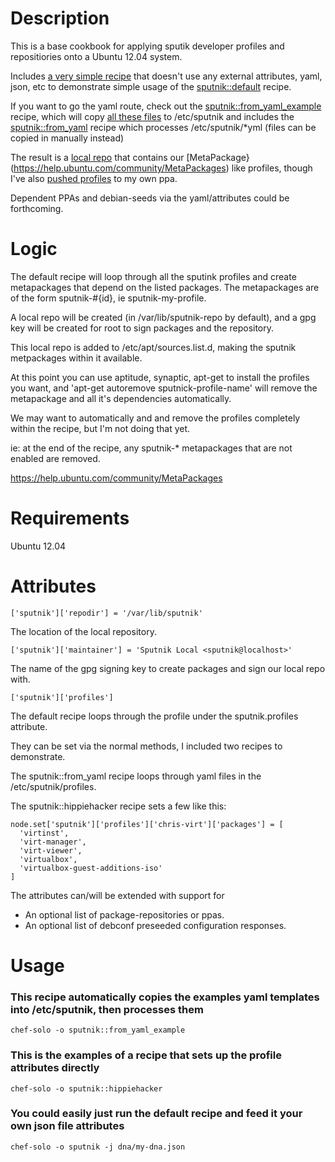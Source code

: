 Description
===========


This is a base cookbook for applying sputik developer profiles and
repositiories onto a Ubuntu 12.04 system.

Includes [a very simple recipe](https://github.com/hh-cookbooks/sputnik/blob/master/recipes/default.rb) that doesn't use any external attributes, yaml, json, etc to demonstrate simple usage of the [sputnik::default](https://github.com/hh-cookbooks/sputnik/blob/master/recipes/default.rb) recipe.

If you want to go the yaml route, check out the [sputnik::from_yaml_example](https://github.com/hh-cookbooks/sputnik/blob/master/recipes/from_yaml_example.rb) recipe, which will copy [all these files](https://github.com/hh-cookbooks/sputnik/tree/master/files/default/sputik_example_profiles) to /etc/sputnik and includes the [sputnik::from_yaml](https://github.com/hh-cookbooks/sputnik/blob/master/recipes/from_yaml.rb) recipe which processes /etc/sputnik/*yml (files can be copied in manually instead)

The result is a [local repo](https://github.com/sputnik/cookbook/blob/master/recipes/repo.rb) that contains our [MetaPackage}(https://help.ubuntu.com/community/MetaPackages) like profiles, though I've also [pushed profiles](https://github.com/hh-cookbooks/sputnik/blob/master/providers/metapackage.rb#L34) to my own ppa.

Dependent PPAs and debian-seeds via the yaml/attributes could be forthcoming.


Logic
=====

The default recipe will loop through all the sputink profiles
and create metapackages that depend on the listed packages.
The metapackages are of the form sputnik-#{id}, ie sputnik-my-profile.

A local repo will be created (in /var/lib/sputnik-repo by default), and a gpg
key will be created for root to sign packages and the repository.

This local repo is added to /etc/apt/sources.list.d, making the sputnik metpackages within it available.

At this point you can use aptitude, synaptic, apt-get to install the profiles you want,
and 'apt-get autoremove sputnick-profile-name' will remove the metapackage and all it's dependencies automatically.

We may want to automatically and and remove the profiles completely within the recipe, but I'm not doing that yet.

ie: at the end of the recipe, any sputnik-* metapackages that are not enabled are removed.

https://help.ubuntu.com/community/MetaPackages


Requirements
============

Ubuntu 12.04

Attributes
==========

```
['sputnik']['repodir'] = '/var/lib/sputnik'
```

The location of the local repository.

```
['sputnik']['maintainer'] = 'Sputnik Local <sputnik@localhost>'
```

The name of the gpg signing key to create packages and sign our local repo with.

```
['sputnik']['profiles']
```

The default recipe loops through the profile under the sputnik.profiles attribute.

They can be set via the normal methods, I included two recipes to demonstrate.

The sputnik::from_yaml recipe loops through yaml files in the /etc/sputnik/profiles.

The sputnik::hippiehacker recipe sets a few like this:

```
node.set['sputnik']['profiles']['chris-virt']['packages'] = [
  'virtinst',
  'virt-manager',
  'virt-viewer',
  'virtualbox',
  'virtualbox-guest-additions-iso'
]
```

The attributes can/will be extended with support for

* An optional list of package-repositories or ppas.
* An optional list of debconf preseeded configuration responses.


Usage
=====

### This recipe automatically copies the examples yaml templates into /etc/sputnik, then processes them

```
chef-solo -o sputnik::from_yaml_example
```

### This is the examples of a recipe that sets up the profile attributes directly

```
chef-solo -o sputnik::hippiehacker
```

### You could easily just run the default recipe and feed it your own json file attributes

```
chef-solo -o sputnik -j dna/my-dna.json
```

